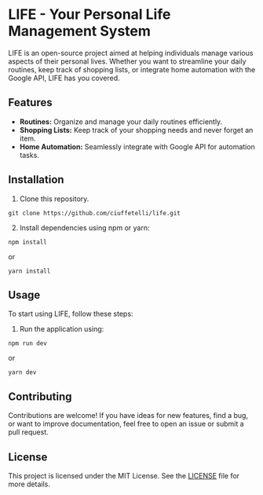 # LIFE - Your Personal Life Management System

LIFE is an open-source project aimed at helping individuals manage various aspects of their personal lives. Whether you want to streamline your daily routines, keep track of shopping lists, or integrate home automation with the Google API, LIFE has you covered.

## Features

- **Routines:** Organize and manage your daily routines efficiently.
- **Shopping Lists:** Keep track of your shopping needs and never forget an item.
- **Home Automation:** Seamlessly integrate with Google API for automation tasks.

## Installation

1. Clone this repository.
```
git clone https://github.com/ciuffetelli/life.git
```
2. Install dependencies using npm or yarn:
```
npm install
```
or
```
yarn install
```

## Usage

To start using LIFE, follow these steps:

1. Run the application using:
```
npm run dev
```
or
```
yarn dev
```

## Contributing

Contributions are welcome! If you have ideas for new features, find a bug, or want to improve documentation, feel free to open an issue or submit a pull request.

## License

This project is licensed under the MIT License. See the [LICENSE](LICENSE) file for more details.
